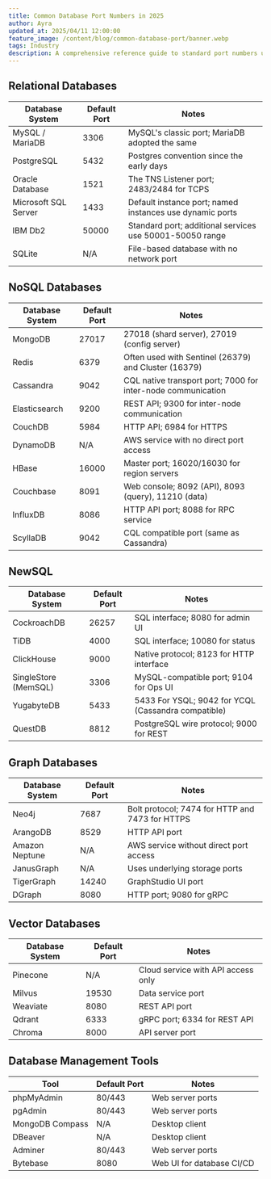 ```yaml
---
title: Common Database Port Numbers in 2025
author: Ayra
updated_at: 2025/04/11 12:00:00
feature_image: /content/blog/common-database-port/banner.webp
tags: Industry
description: A comprehensive reference guide to standard port numbers used by popular database systems in 2025
---
```


## Relational Databases

| Database System      | Default Port | Notes                                                    |
| -------------------- | ------------ | -------------------------------------------------------- |
| MySQL / MariaDB      | 3306         | MySQL's classic port; MariaDB adopted the same           |
| PostgreSQL           | 5432         | Postgres convention since the early days                 |
| Oracle Database      | 1521         | The TNS Listener port; 2483/2484 for TCPS                |
| Microsoft SQL Server | 1433         | Default instance port; named instances use dynamic ports |
| IBM Db2              | 50000        | Standard port; additional services use 50001-50050 range |
| SQLite               | N/A          | File-based database with no network port                 |

## NoSQL Databases

| Database System | Default Port | Notes                                                        |
| --------------- | ------------ | ------------------------------------------------------------ |
| MongoDB         | 27017        | 27018 (shard server), 27019 (config server)                  |
| Redis           | 6379         | Often used with Sentinel (26379) and Cluster (16379)         |
| Cassandra       | 9042         | CQL native transport port; 7000 for inter-node communication |
| Elasticsearch   | 9200         | REST API; 9300 for inter-node communication                  |
| CouchDB         | 5984         | HTTP API; 6984 for HTTPS                                     |
| DynamoDB        | N/A          | AWS service with no direct port access                       |
| HBase           | 16000        | Master port; 16020/16030 for region servers                  |
| Couchbase       | 8091         | Web console; 8092 (API), 8093 (query), 11210 (data)          |
| InfluxDB        | 8086         | HTTP API port; 8088 for RPC service                          |
| ScyllaDB        | 9042         | CQL compatible port (same as Cassandra)                      |

## NewSQL

| Database System      | Default Port | Notes                                               |
| -------------------- | ------------ | --------------------------------------------------- |
| CockroachDB          | 26257        | SQL interface; 8080 for admin UI                    |
| TiDB                 | 4000         | SQL interface; 10080 for status                     |
| ClickHouse           | 9000         | Native protocol; 8123 for HTTP interface            |
| SingleStore (MemSQL) | 3306         | MySQL-compatible port; 9104 for Ops UI              |
| YugabyteDB           | 5433         | 5433 For YSQL; 9042 for YCQL (Cassandra compatible) |
| QuestDB              | 8812         | PostgreSQL wire protocol; 9000 for REST             |

## Graph Databases

| Database System | Default Port | Notes                                           |
| --------------- | ------------ | ----------------------------------------------- |
| Neo4j           | 7687         | Bolt protocol; 7474 for HTTP and 7473 for HTTPS |
| ArangoDB        | 8529         | HTTP API port                                   |
| Amazon Neptune  | N/A          | AWS service without direct port access          |
| JanusGraph      | N/A          | Uses underlying storage ports                   |
| TigerGraph      | 14240        | GraphStudio UI port                             |
| DGraph          | 8080         | HTTP port; 9080 for gRPC                        |

## Vector Databases

| Database System | Default Port | Notes                              |
| --------------- | ------------ | ---------------------------------- |
| Pinecone        | N/A          | Cloud service with API access only |
| Milvus          | 19530        | Data service port                  |
| Weaviate        | 8080         | REST API port                      |
| Qdrant          | 6333         | gRPC port; 6334 for REST API       |
| Chroma          | 8000         | API server port                    |

## Database Management Tools

| Tool            | Default Port | Notes                     |
| --------------- | ------------ | ------------------------- |
| phpMyAdmin      | 80/443       | Web server ports          |
| pgAdmin         | 80/443       | Web server ports          |
| MongoDB Compass | N/A          | Desktop client            |
| DBeaver         | N/A          | Desktop client            |
| Adminer         | 80/443       | Web server ports          |
| Bytebase        | 8080         | Web UI for database CI/CD |
